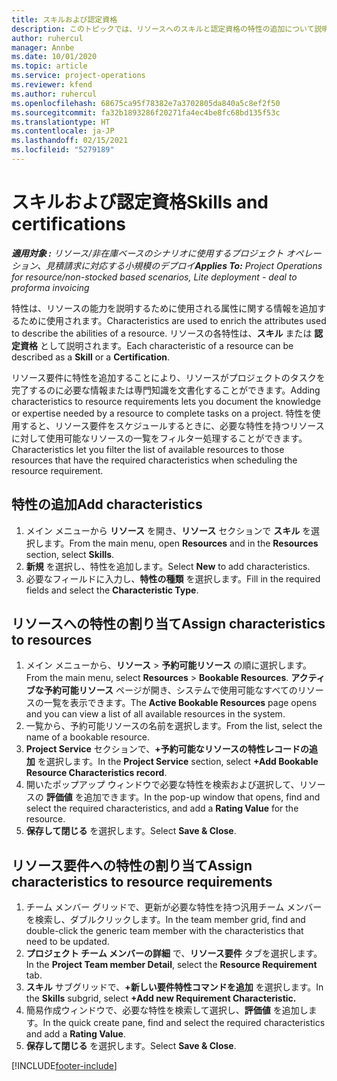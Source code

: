 ```yaml
---
title: スキルおよび認定資格
description: このトピックでは、リソースへのスキルと認定資格の特性の追加について説明します。
author: ruhercul
manager: Annbe
ms.date: 10/01/2020
ms.topic: article
ms.service: project-operations
ms.reviewer: kfend
ms.author: ruhercul
ms.openlocfilehash: 68675ca95f78382e7a3702805da840a5c8ef2f50
ms.sourcegitcommit: fa32b1893286f20271fa4ec4be8fc68bd135f53c
ms.translationtype: HT
ms.contentlocale: ja-JP
ms.lasthandoff: 02/15/2021
ms.locfileid: "5279189"
---
```

# <a name="skills-and-certifications"></a><span data-ttu-id="33684-103">スキルおよび認定資格</span><span class="sxs-lookup"><span data-stu-id="33684-103">Skills and certifications</span></span>
<span data-ttu-id="33684-104">_**適用対象 :** リソース/非在庫ベースのシナリオに使用するプロジェクト オペレーション、見積請求に対応する小規模のデプロイ_</span><span class="sxs-lookup"><span data-stu-id="33684-104">_**Applies To:** Project Operations for resource/non-stocked based scenarios, Lite deployment - deal to proforma invoicing_</span></span>

<span data-ttu-id="33684-105">特性は、リソースの能力を説明するために使用される属性に関する情報を追加するために使用されます。</span><span class="sxs-lookup"><span data-stu-id="33684-105">Characteristics are used to enrich the attributes used to describe the abilities of a resource.</span></span> <span data-ttu-id="33684-106">リソースの各特性は、**スキル** または **認定資格** として説明されます。</span><span class="sxs-lookup"><span data-stu-id="33684-106">Each characteristic of a resource can be described as a **Skill** or a **Certification**.</span></span>

<span data-ttu-id="33684-107">リソース要件に特性を追加することにより、リソースがプロジェクトのタスクを完了するのに必要な情報または専門知識を文書化することができます。</span><span class="sxs-lookup"><span data-stu-id="33684-107">Adding characteristics to resource requirements lets you document the knowledge or expertise needed by a resource to complete tasks on a project.</span></span> <span data-ttu-id="33684-108">特性を使用すると、リソース要件をスケジュールするときに、必要な特性を持つリソースに対して使用可能なリソースの一覧をフィルター処理することができます。</span><span class="sxs-lookup"><span data-stu-id="33684-108">Characteristics let you filter the list of available resources to those resources that have the required characteristics when scheduling the resource requirement.</span></span>

## <a name="add-characteristics"></a><span data-ttu-id="33684-109">特性の追加</span><span class="sxs-lookup"><span data-stu-id="33684-109">Add characteristics</span></span>

1. <span data-ttu-id="33684-110">メイン メニューから **リソース** を開き、**リソース** セクションで **スキル** を選択します。</span><span class="sxs-lookup"><span data-stu-id="33684-110">From the main menu, open **Resources** and in the **Resources** section, select **Skills**.</span></span>
2. <span data-ttu-id="33684-111">**新規** を選択し、特性を追加します。</span><span class="sxs-lookup"><span data-stu-id="33684-111">Select **New** to add characteristics.</span></span>
3. <span data-ttu-id="33684-112">必要なフィールドに入力し、**特性の種類** を選択します。</span><span class="sxs-lookup"><span data-stu-id="33684-112">Fill in the required fields and select the **Characteristic Type**.</span></span>

## <a name="assign-characteristics-to-resources"></a><span data-ttu-id="33684-113">リソースへの特性の割り当て</span><span class="sxs-lookup"><span data-stu-id="33684-113">Assign characteristics to resources</span></span>

1. <span data-ttu-id="33684-114">メイン メニューから、**リソース** >  **予約可能リソース** の順に選択します。</span><span class="sxs-lookup"><span data-stu-id="33684-114">From the main menu, select **Resources** > **Bookable Resources**.</span></span> <span data-ttu-id="33684-115">**アクティブな予約可能リソース** ページが開き、システムで使用可能なすべてのリソースの一覧を表示できます。</span><span class="sxs-lookup"><span data-stu-id="33684-115">The **Active Bookable Resources** page opens and you can view a list of all available resources in the system.</span></span>
2. <span data-ttu-id="33684-116">一覧から、予約可能リソースの名前を選択します。</span><span class="sxs-lookup"><span data-stu-id="33684-116">From the list, select the name of a bookable resource.</span></span>
3. <span data-ttu-id="33684-117">**Project Service** セクションで、**+予約可能なリソースの特性レコードの追加** を選択します。</span><span class="sxs-lookup"><span data-stu-id="33684-117">In the **Project Service** section, select **+Add Bookable Resource Characteristics record**.</span></span>
4. <span data-ttu-id="33684-118">開いたポップアップ ウィンドウで必要な特性を検索および選択して、リソースの **評価値** を追加できます。</span><span class="sxs-lookup"><span data-stu-id="33684-118">In the pop-up window that opens, find and select the required characteristics, and add a **Rating Value** for the resource.</span></span>
5. <span data-ttu-id="33684-119">**保存して閉じる** を選択します。</span><span class="sxs-lookup"><span data-stu-id="33684-119">Select **Save & Close**.</span></span>

## <a name="assign-characteristics-to-resource-requirements"></a><span data-ttu-id="33684-120">リソース要件への特性の割り当て</span><span class="sxs-lookup"><span data-stu-id="33684-120">Assign characteristics to resource requirements</span></span>

1. <span data-ttu-id="33684-121">チーム メンバー グリッドで、更新が必要な特性を持つ汎用チーム メンバーを検索し、ダブルクリックします。</span><span class="sxs-lookup"><span data-stu-id="33684-121">In the team member grid, find and double-click the generic team member with the characteristics that need to be updated.</span></span>
2. <span data-ttu-id="33684-122">**プロジェクト チーム メンバーの詳細** で、**リソース要件** タブを選択します。</span><span class="sxs-lookup"><span data-stu-id="33684-122">In the **Project Team member Detail**, select the **Resource Requirement** tab.</span></span>
3. <span data-ttu-id="33684-123">**スキル** サブグリッドで、**+新しい要件特性コマンドを追加** を選択します。</span><span class="sxs-lookup"><span data-stu-id="33684-123">In the **Skills** subgrid, select **+Add new Requirement Characteristic.**</span></span>
4. <span data-ttu-id="33684-124">簡易作成ウィンドウで、必要な特性を検索して選択し、**評価値** を追加します。</span><span class="sxs-lookup"><span data-stu-id="33684-124">In the quick create pane, find and select the required characteristics and add a **Rating Value**.</span></span>
5. <span data-ttu-id="33684-125">**保存して閉じる** を選択します。</span><span class="sxs-lookup"><span data-stu-id="33684-125">Select **Save & Close**.</span></span>

[!INCLUDE[footer-include](../includes/footer-banner.md)]